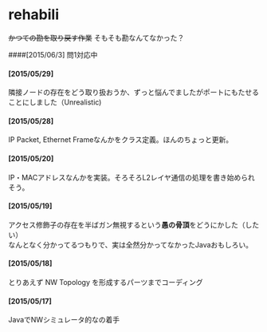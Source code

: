 # rehabili
~~かつての勘を取り戻す作業~~
そもそも勘なんてなかった？

####[2015/06/3]
問1対応中

#### [2015/05/29]
隣接ノードの存在をどう取り扱おうか、ずっと悩んでましたがポートにもたせることにしました（Unrealistic)

#### [2015/05/28]
IP Packet, Ethernet Frameなんかをクラス定義。ほんのちょっと更新。

#### [2015/05/20]
IP・MACアドレスなんかを実装。そろそろL2レイヤ通信の処理を書き始められそう。

#### [2015/05/19]  
アクセス修飾子の存在を半ばガン無視するという**愚の骨頂**をどうにかした（したい）  
なんとなく分かってるつもりで、実は全然分かってなかったJavaおもしろい。

#### [2015/05/18]  
とりあえず NW Topology を形成するパーツまでコーディング  

#### [2015/05/17]  
JavaでNWシミュレータ的なの着手

